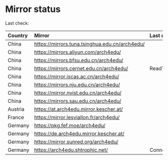 <script src="./time.js"></script>
# Mirror status
Last check: <script type="text/javascript">localize(1753701866.107954);</script>

|Country|Mirror|Last update|
|:------|:-----|:----------|
|China|https://mirrors.tuna.tsinghua.edu.cn/arch4edu/|<script type="text/javascript">localize(1753685741);</script>|
|China|https://mirrors.aliyun.com/arch4edu/|<script type="text/javascript">localize(1753685741);</script>|
|China|https://mirrors.bfsu.edu.cn/arch4edu/|<script type="text/javascript">localize(1753641990);</script>|
|China|https://mirrors.cernet.edu.cn/arch4edu/|ReadTimeout|
|China|https://mirror.iscas.ac.cn/arch4edu/|<script type="text/javascript">localize(1753641990);</script>|
|China|https://mirrors.nju.edu.cn/arch4edu/|<script type="text/javascript">localize(1753641990);</script>|
|China|https://mirror.nyist.edu.cn/arch4edu/|<script type="text/javascript">localize(1753641990);</script>|
|China|https://mirrors.sau.edu.cn/arch4edu/|<script type="text/javascript">localize(1753641990);</script>|
|Austria|https://at.arch4edu.mirror.kescher.at/|<script type="text/javascript">localize(1753641990);</script>|
|France|https://mirror.lesviallon.fr/arch4edu/|<script type="text/javascript">localize(1753641990);</script>|
|Germany|https://pkg.fef.moe/arch4edu/|<script type="text/javascript">localize(1753641990);</script>|
|Germany|https://de.arch4edu.mirror.kescher.at/|<script type="text/javascript">localize(1753641990);</script>|
|Germany|https://mirror.sunred.org/arch4edu/|<script type="text/javascript">localize(1753641990);</script>|
|Germany|https://arch4edu.shtrophic.net/|ConnectionError|

<script src="./tablefilter/tablefilter.js"></script>
<script src="./table.js"></script>